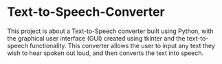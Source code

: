 # Text-to-Speech-Converter
This project is about a Text-to-Speech converter built using Python, with the  graphical user interface (GUI) created using tkinter and the text-to-speech functionality. This converter allows the user to input any text they wish to hear spoken out loud, and then converts the text into speech.
